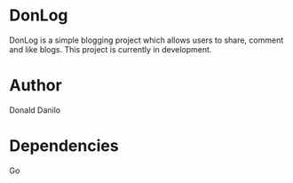 # DonLog

DonLog is a simple blogging project which allows users to share, comment and like blogs.
This project is currently in development.

# Author

Donald Danilo 

# Dependencies

Go
